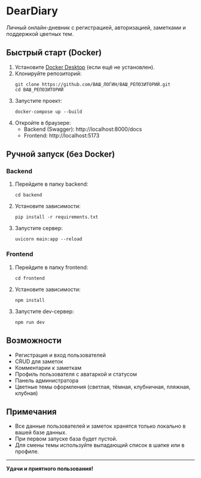 # DearDiary

Личный онлайн-дневник с регистрацией, авторизацией, заметками и поддержкой цветных тем.

## Быстрый старт (Docker)

1. Установите [Docker Desktop](https://www.docker.com/products/docker-desktop/) (если ещё не установлен).
2. Клонируйте репозиторий:
   ```
   git clone https://github.com/ВАШ_ЛОГИН/ВАШ_РЕПОЗИТОРИЙ.git
   cd ВАШ_РЕПОЗИТОРИЙ
   ```
3. Запустите проект:
   ```
   docker-compose up --build
   ```
4. Откройте в браузере:
   - Backend (Swagger): http://localhost:8000/docs
   - Frontend: http://localhost:5173

## Ручной запуск (без Docker)

### Backend
1. Перейдите в папку backend:
   ```
   cd backend
   ```
2. Установите зависимости:
   ```
   pip install -r requirements.txt
   ```
3. Запустите сервер:
   ```
   uvicorn main:app --reload
   ```

### Frontend
1. Перейдите в папку frontend:
   ```
   cd frontend
   ```
2. Установите зависимости:
   ```
   npm install
   ```
3. Запустите dev-сервер:
   ```
   npm run dev
   ```

## Возможности
- Регистрация и вход пользователей
- CRUD для заметок
- Комментарии к заметкам
- Профиль пользователя с аватаркой и статусом
- Панель администратора
- Цветные темы оформления (светлая, тёмная, клубничная, пляжная, клубная)

## Примечания
- Все данные пользователей и заметок хранятся только локально в вашей базе данных.
- При первом запуске база будет пустой.
- Для смены темы используйте выпадающий список в шапке или в профиле.

---

**Удачи и приятного пользования!** 